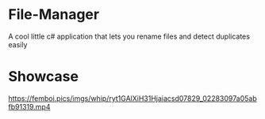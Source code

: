 # File-Manager
A cool little c# application that lets you rename files and detect duplicates easily 

# Showcase
https://femboi.pics/imgs/whip/ryt1GAlXiH31Hjaiacsd07829_02283097a05abfb91319.mp4
